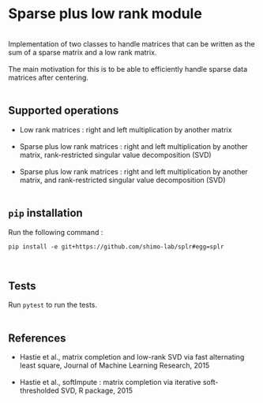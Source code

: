 # Sparse plus low rank module
<br/>
Implementation of two classes to handle matrices that can be written as the sum of a sparse matrix and a low rank
matrix.
<br/>
<br/>
The main motivation for this is to be able to efficiently handle sparse data matrices
after centering.<br/><br/>
 
 ## Supported operations
 * Low rank matrices : right and left multiplication by another matrix
 <br/><br/>
 * Sparse plus low rank matrices : right and left multiplication by another matrix, 
 rank-restricted singular value decomposition (SVD)<br/><br/>
 * Sparse plus low rank matrices : right and left multiplication by another matrix,
  and rank-restricted singular value decomposition (SVD)<br/><br/>
 
## `pip` installation 
Run the following command :

```
pip install -e git+https://github.com/shimo-lab/splr#egg=splr
```
<br/>

## Tests
Run ```pytest``` to run the tests.<br/><br/>

## References
* Hastie et al., matrix completion and low-rank SVD via fast alternating least square,
Journal of Machine Learning Research, 2015 <br/><br/>
* Hastie et al., softImpute : matrix completion via iterative soft-thresholded SVD,
R package, 2015